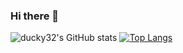 ### Hi there 👋

<!--
**ducky32/ducky32** is a ✨ _special_ ✨ repository because its `README.md` (this file) appears on your GitHub profile.

Here are some ideas to get you started:

- 🌱 I’m currently learning C...
- ⚡ Fun fact: programming is easy...
--> 
![ducky32's GitHub stats](https://github-readme-stats.vercel.app/api?username=ducky32&show_icons=true&theme=radical)
[![Top Langs](https://github-readme-stats.vercel.app/api/top-langs/?username=ducky32&layout=compact)](https://github.com/ducky32/github-readme-stats&theme=radical)
